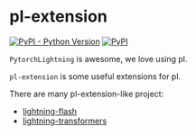 # pl-extension

[![PyPI - Python Version](https://img.shields.io/pypi/pyversions/pl-extension)](https://pypi.org/project/pl-extension/) [![PyPI](https://img.shields.io/pypi/v/pl-extension)](https://pypi.org/project/pl-extension) 

`PytorchLightning` is awesome, we love using pl.

`pl-extension` is some useful extensions for pl.

There are many pl-extension-like project:

- [lightning-flash](https://github.com/PyTorchLightning/lightning-flash)
- [lightning-transformers](https://github.com/PyTorchLightning/lightning-transformers)

